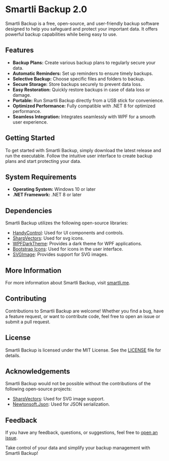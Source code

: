 # Smartli Backup 2.0

Smartli Backup is a free, open-source, and user-friendly backup software designed to help you safeguard and protect your important data. It offers powerful backup capabilities while being easy to use.

## Features

- **Backup Plans:** Create various backup plans to regularly secure your data.
- **Automatic Reminders:** Set up reminders to ensure timely backups.
- **Selective Backup:** Choose specific files and folders to backup.
- **Secure Storage:** Store backups securely to prevent data loss.
- **Easy Restoration:** Quickly restore backups in case of data loss or damage.
- **Portable:** Run Smartli Backup directly from a USB stick for convenience.
- **Optimized Performance:** Fully compatible with .NET 8 for optimized performance.
- **Seamless Integration:** Integrates seamlessly with WPF for a smooth user experience.

## Getting Started

To get started with Smartli Backup, simply download the latest release and run the executable. Follow the intuitive user interface to create backup plans and start protecting your data.

## System Requirements

- **Operating System:** Windows 10 or later
- **.NET Framework:** .NET 8 or later

## Dependencies

Smartli Backup utilizes the following open-source libraries:

- [HandyControl](https://github.com/HandyOrg/HandyControl): Used for UI components and controls.
- [SharpVectors](https://github.com/ElinamLLC/SharpVectors): Used for svg icons.
- [WPFDarkTheme](https://github.com/AngryCarrot789/WPFDarkTheme): Provides a dark theme for WPF applications.
- [Bootstrap Icons](https://icons.getbootstrap.com/): Used for icons in the user interface.
- [SVGImage](https://github.com/dotnetprojects/SVGImage): Provides support for SVG images.

## More Information

For more information about Smartli Backup, visit [smartli.me](https://smartli.me).

## Contributing

Contributions to Smartli Backup are welcome! Whether you find a bug, have a feature request, or want to contribute code, feel free to open an issue or submit a pull request.

## License

Smartli Backup is licensed under the MIT License. See the [LICENSE](LICENSE) file for details.

## Acknowledgements

Smartli Backup would not be possible without the contributions of the following open-source projects:

- [SharpVectors](https://github.com/SharpVectors/SharpVectors): Used for SVG image support.
- [Newtonsoft.Json](https://www.newtonsoft.com/json): Used for JSON serialization.

## Feedback

If you have any feedback, questions, or suggestions, feel free to [open an issue](https://github.com/Andy16823/Smartli-Backup-2/issues).

Take control of your data and simplify your backup management with Smartli Backup!

